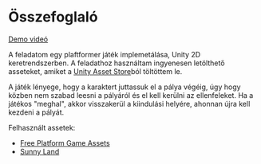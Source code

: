 # Összefoglaló

[Demo videó](https://youtu.be/CJsmYPR6vTQ)

A feladatom egy plaftformer játék implemetálása, Unity 2D keretrendszerben. A feladathoz használtam ingyenesen letölthető asseteket, amiket a [Unity Asset Store](https://assetstore.unity.com/?gclid=Cj0KCQjws-OEBhCkARIsAPhOkIYNuw8LUkBji7Y2pqaVg2Htpc1WLckOp5LCVUIztR5or9Sw3cCEFfsaApEZEALw_wcB)ból töltöttem le.

A játék lényege, hogy a karaktert juttassuk el a pálya végéig, úgy hogy közben nem szabad leesni a pályáról és el kell kerülni az ellenfeleket. Ha a játékos "meghal", akkor visszakerül a kiindulási helyére, ahonnan újra kell kezdeni a pályát.

Felhasznált assetek:
 
- [Free Platform Game Assets](https://assetstore.unity.com/packages/2d/environments/free-platform-game-assets-85838)
- [Sunny Land](https://assetstore.unity.com/packages/2d/characters/sunny-land-103349)
